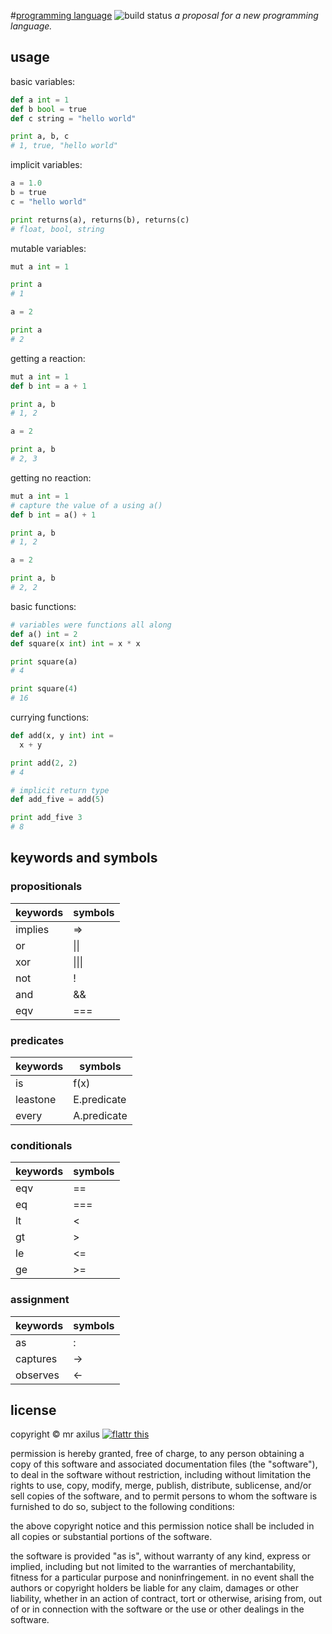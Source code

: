 #[programming language][1] ![build status][2]
*a proposal for a new programming language.*

## usage
basic variables:
```python
def a int = 1
def b bool = true
def c string = "hello world"

print a, b, c
# 1, true, "hello world"
```

implicit variables:
```python
a = 1.0
b = true
c = "hello world"

print returns(a), returns(b), returns(c)
# float, bool, string
```

mutable variables:
```python
mut a int = 1

print a
# 1 

a = 2

print a
# 2 
```

getting a reaction:
```python
mut a int = 1
def b int = a + 1

print a, b
# 1, 2

a = 2

print a, b
# 2, 3
```

getting no reaction:
```python
mut a int = 1
# capture the value of a using a()
def b int = a() + 1

print a, b
# 1, 2

a = 2

print a, b
# 2, 2
```

basic functions:
```python
# variables were functions all along
def a() int = 2
def square(x int) int = x * x

print square(a)
# 4

print square(4)
# 16
```

currying functions:
```python
def add(x, y int) int =
  x + y

print add(2, 2)
# 4

# implicit return type
def add_five = add(5)

print add_five 3
# 8

```

## keywords and symbols
### propositionals
<table>
    <thead>
        <tr> <th>keywords</th> <th>symbols</th>    </tr>
    </thead>
    <tbody>
        <tr> <td>implies</td>  <td>=></td>         </tr>
        <tr> <td>or</td>       <td>||</td>         </tr>
        <tr> <td>xor</td>      <td>|||</td>        </tr>
        <tr> <td>not</td>      <td>!</td>          </tr>
        <tr> <td>and</td>      <td>&amp;&amp;</td> </tr>
        <tr> <td>eqv</td>      <td>===</td>        </tr>
    </tbody>
</table>

### predicates
<table>
    <thead>
        <tr> <th>keywords</th>  <th>symbols</th>     </tr>
    </thead>
    <tbody>
        <tr> <td>is</td>        <td>f(x)</td>        </tr>
        <tr> <td>leastone</td>  <td>E.predicate</td> </tr>
        <tr> <td>every</td>     <td>A.predicate</td> </tr>
    </tbody>
</table>

### conditionals
<table>
    <thead>
        <tr> <th>keywords</th> <th>symbols</th> </tr>
    </thead>
    <tbody>
        <tr> <td>eqv</td>      <td>==</td>      </tr>
        <tr> <td>eq</td>       <td>===</td>     </tr>
        <tr> <td>lt</td>       <td>&lt;</td>    </tr>
        <tr> <td>gt</td>       <td>&gt;</td>    </tr>
        <tr> <td>le</td>       <td>&lt;=</td>   </tr>
        <tr> <td>ge</td>       <td>&gt;=</td>   </tr>
    </tbody>
</table>

### assignment
<table>
    <thead>
        <tr> <th>keywords</th> <th>symbols</th> </tr>
    </thead>
    <tbody>
        <tr> <td>as</td>       <td>:</td>       </tr>
        <tr> <td>captures</td> <td>-&gt;</td>   </tr>
        <tr> <td>observes</td> <td>&lt;-</td>   </tr>
    </tbody>
</table>

## license
copyright © mr axilus [![flattr this][3]][4]

permission is hereby granted, free of charge, to any person obtaining a copy of
this software and associated documentation files (the "software"), to deal in
the software without restriction, including without limitation the rights to
use, copy, modify, merge, publish, distribute, sublicense, and/or sell copies of
the software, and to permit persons to whom the software is furnished to do so,
subject to the following conditions:

the above copyright notice and this permission notice shall be included in all
copies or substantial portions of the software.

the software is provided "as is", without warranty of any kind, express or
implied, including but not limited to the warranties of merchantability, fitness
for a particular purpose and noninfringement. in no event shall the authors or
copyright holders be liable for any claim, damages or other liability, whether
in an action of contract, tort or otherwise, arising from, out of or in
connection with the software or the use or other dealings in the software.

[1]: mraxil.us "programming language"
[2]: https://secure.travis-ci.org/mraxilus/programming-language.png?branch=master
[3]: http://api.flattr.com/button/flattr-badge-large.png
[4]: https://flattr.com/profile/mraxilus
